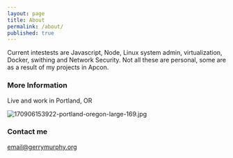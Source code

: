 ```yaml
---
layout: page
title: About
permalink: /about/
published: true
---
```


Current intestests are Javascript, Node, Linux system admin, virtualization, Docker, swithing and Network Security. Not all these are personal, some are as a result of my projects in Apcon. 

### More Information

Live and work in Portland, OR

![170906153922-portland-oregon-large-169.jpg]({{site.baseurl}}/170906153922-portland-oregon-large-169.jpg)


### Contact me

[email@gerrymurphy.org](mailto:email@gerrymurphy.org)

